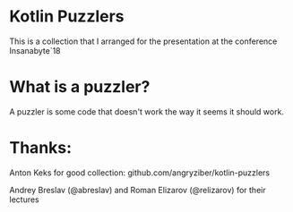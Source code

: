 Kotlin Puzzlers
===============

This is a collection that I arranged for the presentation at the conference Insanabyte`18

What is a puzzler?
==================

A puzzler is some code that doesn't work the way it seems it should work.

Thanks:
=======
Anton Keks for good collection: github.com/angryziber/kotlin-puzzlers

Andrey Breslav (@abreslav) and Roman Elizarov (@relizarov) for their lectures
